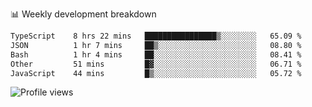 
📊 Weekly development breakdown
<!--START_SECTION:waka-->

```txt
TypeScript    8 hrs 22 mins   ████████████████▒░░░░░░░░   65.09 %
JSON          1 hr 7 mins     ██▒░░░░░░░░░░░░░░░░░░░░░░   08.80 %
Bash          1 hr 4 mins     ██░░░░░░░░░░░░░░░░░░░░░░░   08.41 %
Other         51 mins         █▓░░░░░░░░░░░░░░░░░░░░░░░   06.71 %
JavaScript    44 mins         █▒░░░░░░░░░░░░░░░░░░░░░░░   05.72 %
```

<!--END_SECTION:waka-->

<img src="https://gpvc.arturio.dev/iqbalfasri" alt="Profile views"/>
